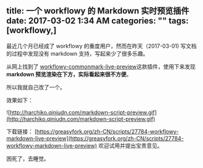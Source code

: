 title: 一个 workflowy 的 Markdown 实时预览插件
date: 2017-03-02 1:34 AM
categories: ""
tags: [workflowy,]
---

最近几个月已经成了 workflowy 的重度用户，然而在昨天（2017-03-01) 写文档的过程中发现没有 markdown 支持，写起来少了很多乐趣。

<!--more-->

从网上找到了 [workflowy-commonmark-live-preview](https://greasyfork.org/zh-CN/scripts/27429-workflowy-commonmark-live-preview)这款插件，使用下来发现**markdown 预览渲染在下方，实际看起来很不方便**。

所以我就自己改了一个。

效果如下：

![http://harchiko.qiniudn.com/markdown-script-preview.gif](http://harchiko.qiniudn.com/markdown-script-preview.gif)

下载链接： [https://greasyfork.org/zh-CN/scripts/27784-workflowy-markdown-live-preview](https://greasyfork.org/zh-CN/scripts/27784-workflowy-markdown-live-preview) 欢迎试用并提出宝贵意见。

困死了，去睡觉。
